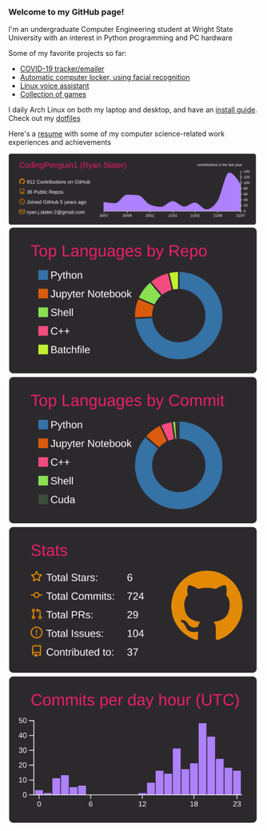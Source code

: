 ### Welcome to my GitHub page!

I'm an undergraduate Computer Engineering student at Wright State University with an interest in Python programming and PC hardware

Some of my favorite projects so far:
- [COVID-19 tracker/emailer](https://github.com/CodingPenguin1/Covid-Tracker)
- [Automatic computer locker, using facial recognition](https://github.com/CodingPenguin1/facelocker)
- [Linux voice assistant](https://github.com/CodingPenguin1/JARVIS-Voice-Assistant)
- [Collection of games](https://github.com/CodingPenguin1/SlaterPythonGames)

I daily Arch Linux on both my laptop and desktop, and have an [install guide](https://github.com/CodingPenguin1/ArchLinuxInstallGuide). Check out my [dotfiles](https://github.com/CodingPenguin1/dotfiles)

Here's a [resume](https://docs.google.com/document/d/1ejyci6IRYtvvyN487E2jdfGGyzUU60aHhZeL6nYl2bU/edit?usp=sharing) with some of my computer science-related work experiences and achievements

![](https://raw.githubusercontent.com/CodingPenguin1/CodingPenguin1/master/profile-summary-card-output/monokai/0-profile-details.svg)
![](https://raw.githubusercontent.com/CodingPenguin1/CodingPenguin1/master/profile-summary-card-output/monokai/1-repos-per-language.svg)
![](https://raw.githubusercontent.com/CodingPenguin1/CodingPenguin1/master/profile-summary-card-output/monokai/2-most-commit-language.svg)
![](https://raw.githubusercontent.com/CodingPenguin1/CodingPenguin1/master/profile-summary-card-output/monokai/3-stats.svg)
![](https://raw.githubusercontent.com/CodingPenguin1/CodingPenguin1/master/profile-summary-card-output/monokai/4-productive-time.svg)
